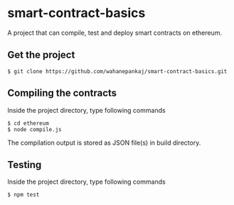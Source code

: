 # smart-contract-basics
A project that can compile, test and deploy smart contracts on ethereum. 

## Get the project

```
$ git clone https://github.com/wahanepankaj/smart-contract-basics.git
```

## Compiling the contracts

Inside the project directory, type following commands

```
$ cd ethereum
$ node compile.js
```

The compilation output is stored as JSON file(s) in build directory.

## Testing

Inside the project directory, type following commands

```
$ npm test
```